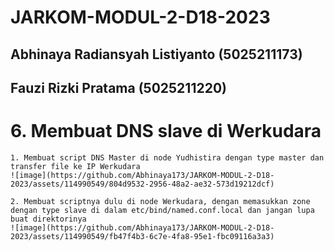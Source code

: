 # JARKOM-MODUL-2-D18-2023
## Abhinaya Radiansyah Listiyanto  (5025211173)
## Fauzi Rizki Pratama			       (5025211220)

# 6. Membuat DNS slave di Werkudara
    1. Membuat script DNS Master di node Yudhistira dengan type master dan transfer file ke IP Werkudara
    ![image](https://github.com/Abhinaya173/JARKOM-MODUL-2-D18-2023/assets/114990549/804d9532-2956-48a2-ae32-573d19212dcf)

    2. Membuat scriptnya dulu di node Werkudara, dengan memasukkan zone dengan type slave di dalam etc/bind/named.conf.local dan jangan lupa buat direktorinya
    ![image](https://github.com/Abhinaya173/JARKOM-MODUL-2-D18-2023/assets/114990549/fb47f4b3-6c7e-4fa8-95e1-fbc09116a3a3)
